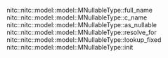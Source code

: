 nitc::nitc::model::model::MNullableType::full_name
nitc::nitc::model::model::MNullableType::c_name
nitc::nitc::model::model::MNullableType::as_nullable
nitc::nitc::model::model::MNullableType::resolve_for
nitc::nitc::model::model::MNullableType::lookup_fixed
nitc::nitc::model::model::MNullableType::init